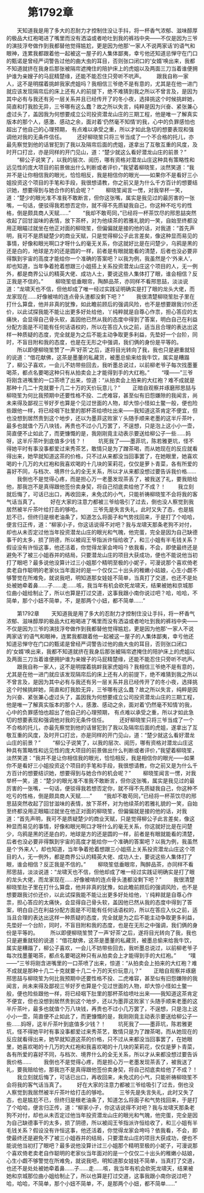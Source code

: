 # 　　第1792章 
　　天知道我是用了多大的忍耐力才控制住没让手抖，将一杯香气浓郁、滋味醇厚的极品大红袍喝进了嘴里而没有洒溢或者呛吐到我的裤裆中央——不仅是因为三爷的演技浮夸做作到我都替他觉得尴尬，更是因为他那‘一家人不说两家话’的语气和眼神，连累我都跟着他一起被这一屋子的人集体鄙夷，幸亏他还知道忌惮守在门口的甄诺是曾经严词警告过他的曲大虫的耳目，否则张口闭口的‘女婿’唤出来，我都不知道就挤在我身后那张被隔帘遮掩住的陪护床上的虎姐以及两面三刀当着谁便拥护谁为亲嫂子的马屁精楚缘，还能不能忍住只旁听不吭声。
　　跟我自称一家人，这不是明摆着挑衅我家虎姐吗？我相信三爷绝不是有意的，尤其是在他一进门就应该发现隔帘后的床上还有人的前提下，绝不难猜到我之所以不曾言及，是因为其中必有与我还有另一层关系并且已经传开了的冬小夜，选择挑这个时候挑衅她，简直和打我脸无异，三爷哪有这么蠢？故之所以失言，纯粹是因为兴奋、紧张兼心虚过头了，盖因我为何想要成立公司投资潜龙山庄的三期工程，他是唯一了解真实版本的那个人，感激、感动之余，面对着‘仍然毫不知情’的我，心中的负罪感怕也超出了他自己的心理预期， 有点难以承受之重，所以才如此急切的想要表现和强调他对我的无条件信任。
　　还好柳晓笙只将三爷当成了一个不合格的托儿，亦最先察觉到他的话冒犯到了我以及隔帘后面的虎姐，遂拿出了互敬互重的风度，及时开口打岔，亦是同样的开门见山，道：“楚少就这么看好潜龙山庄的前景？”
　　“柳公子说笑了，以我的层次、阅历，哪有资格对潜龙山庄这种具有策略性和远见性的庞大项目的前景做出什么判断或者评价，”我望着柳晓笙，淡然笑道：“我并不是让你相信我的眼光，恰恰相反，我是相信你的眼光——如果你不是看好三小姐投资这个项目的手笔和手段，我很想请教，你之前又是为什么千方百计的想要结识她，想要得到与她合作的机会呢？”
　　柳晓笙闻言一愣，对我举杯一笑，道：“楚少的眼光准不准我不敢断言，但你这张嘴，属实是我见过的最厉害的一张嘴，一句话，便驳得我若想否定你，就不得不先质疑我自己，你这种不吃亏的性格，倒是颇具商人天赋……”
　　“我却不敢苟同，”已经将一杯茶饮尽的邢思喆突然收起了回甘滋味的表情，放下茶杯，对为他续茶的若雅礼貌的一笑，自始至终都没用正眼瞄过就坐在他正对面的柳晓笙，但偏偏就是接的他的话，对我道：“首先声明，我可不是质疑楚少的商业天赋，只是觉得柳公子此言差矣，像这种显而易见的事情，好像和眼光啊口才呀什么的毫无关系，你这就好比是在问楚少，乌鸦是黑的还是白的，地球是方的还是圆的一样，前者是有眼就能看的清楚，后者也没必要非得飘到宇宙的高度才能给你一个准确的答案吧？以我为例，我虽然是个‘外来人’，却也知道，当年争着抢着想跟三小姐搭上关系投资潜龙山庄这个项目的人，无一例外，都是商界公认的精英大佬、成功人士，要说这些人集体打了眼，谁会相信？反正我是不信的。”
　　柳晓笙低垂眼帘，陶醉品茶，亦同样不看邢思喆，淡淡说道：“龙啸天也不信，但他却成了唯一经过实践证明确实是打了眼的龙头大佬，而龙家现在……好像被啃的连点骨头渣都没剩下吧？”
　　我很清楚柳晓笙肚子里在打什么算盘，他并非真的犹豫，如此瞻前顾后的强调风险，也不是想要跟我讨价还价，以此试探我能不能让出更多好处给他，丫纯粹就是自尊心作祟，担心答应的太痛快，会显得自己骨头软，盖因他已然从我的态度中得到了答案，明白自己在利益分配方面是不可能有任何话语权的，所以在答应入伙之前，适当且合理的表达出这样一种质疑的态度，完全就是为之后不能主动争取更多利益，先垫好一个台阶，同时，不盲目附和我的态度，也是在无形之中强调，我们俩的身份是平等的。
　　所以即便柳晓笙赞了一声‘好茶’之后，遂将目光转向了我，我也只是避重就轻的说道：“借花献佛，这茶是墨董的私藏货，被墨总偷来给我牛饮，属实是糟蹋了，柳公子喜欢，一会儿不妨带些回去，我听墨总说过，以前柳老爷子每次找墨董喝茶，都点名要喝这种只有从拍卖会上才能得到手的大红袍。”
　　“噗——”三爷将刚含进嘴里的一口茶喷了出来，惊道：“从拍卖会上拍来的大红袍？难不成就是那种十几二十克就要十几二十万的天价玩意儿？”
　　正暗自观察并琢磨邢思喆与柳晓笙为何比我预期中还要性格不投、二虎难容，甚至似有旧怨嫌隙的我闻言，尚未来得及鄙视三爷好歹也算是个见过世面的人物，却大惊小怪如土鳖一般，便也险些跟他一样，将已经咽下肚里的那杯茶给喷吐出来——我知道这茶肯定不便宜，但也没想到居然贵到这个地步，还以为墨菲这败家丫头随手顺来老墨的这半斤茶叶，最多也就值个万八块钱，再贵也不过小几万罢了，不逞想，只是泡上这小小一壶，简直便不止如此了，而更慷慨的是，我刚刚竟主动表示要送给柳公子一些……妈呀，这半斤茶叶到底值多少钱？！
　　坑死我了——墨菲坑，陈若雅更坑，怪不得她平时有事没事都爱过来秀茶艺，敢情只是为了蹭茶喝，而从她现在的反应就看得出来，她早就知道这茶的价格，只不过从来都没当回事罢了，在她眼里，她喜欢喝的十几万的大红袍和我喜欢喝的十几块的茉莉花，仅仅是萝卜青菜，各有所爱的喜好不同，与档次、境界什么的全无关系，所以才从来都没想过要告诉我价格……
　　我倒也不是觉得心疼，而是担心万一老墨发现茶丢了，被我送了礼，要我赔给他，那我岂不是真得跟他签份卖身契，将自己彻底卖给他了不成？！
　　我立刻就后悔了，可话已出口，再收回来，未免忒的小气，只能祈祷柳晓笙不会将我的客气话当真了。
　　好在大家的注意力都被三爷给吸引了过去，倒也没人察觉到我居然被半斤茶叶给打击的够呛。
　　三爷先是失言失礼，此时又失了态，也是尴尬不已，但终归是根老油条了，知道怎么将面子和气势找回来，于是打了个哈哈，便言归正传，道：“柳家小子，你这话说得不对吧？我与龙啸天那条老狗不对付，却也从未否定过他当年投资潜龙山庄的眼光和气魄，他完蛋，完全是因为自己缺德事干的太多，损了阴德，所以被阎王爷指派许恒给收了，和三小姐有半毛钱关系？假设没有许恒这事，他还活着，你觉得龙家会垮吗？依我看，不会，即使最终还是避免不了被三小姐吞并的结局，只要潜龙山庄的项目大获成功，便也不能说他当初打了眼吧？最多说他没算计过三小姐那个精明至极的小妮子，可漫说那个喜欢倚老卖老自作聪明的老家伙当年面对的是一个仅仅二十出头的稚嫩小姑娘，心生小觑不够警觉在所难免，就说我吧，明知道那女娃娃不简单，当真打了交道，也还不是处处被她牵着鼻……子……走……咳，我当年有机会砍死龙啸天，结果被她和京城那位曲小姐给制止了，所以也算是打过交道，这事我跟小南你说过吧？哈，哈哈，不简单，那个小妞不简单，不，是那两个小妞，都不简单……”

　　第1792章 
　　天知道我是用了多大的忍耐力才控制住没让手抖，将一杯香气浓郁、滋味醇厚的极品大红袍喝进了嘴里而没有洒溢或者呛吐到我的裤裆中央——不仅是因为三爷的演技浮夸做作到我都替他觉得尴尬，更是因为他那‘一家人不说两家话’的语气和眼神，连累我都跟着他一起被这一屋子的人集体鄙夷，幸亏他还知道忌惮守在门口的甄诺是曾经严词警告过他的曲大虫的耳目，否则张口闭口的‘女婿’唤出来，我都不知道就挤在我身后那张被隔帘遮掩住的陪护床上的虎姐以及两面三刀当着谁便拥护谁为亲嫂子的马屁精楚缘，还能不能忍住只旁听不吭声。
　　跟我自称一家人，这不是明摆着挑衅我家虎姐吗？我相信三爷绝不是有意的，尤其是在他一进门就应该发现隔帘后的床上还有人的前提下，绝不难猜到我之所以不曾言及，是因为其中必有与我还有另一层关系并且已经传开了的冬小夜，选择挑这个时候挑衅她，简直和打我脸无异，三爷哪有这么蠢？故之所以失言，纯粹是因为兴奋、紧张兼心虚过头了，盖因我为何想要成立公司投资潜龙山庄的三期工程，他是唯一了解真实版本的那个人，感激、感动之余，面对着‘仍然毫不知情’的我，心中的负罪感怕也超出了他自己的心理预期， 有点难以承受之重，所以才如此急切的想要表现和强调他对我的无条件信任。
　　还好柳晓笙只将三爷当成了一个不合格的托儿，亦最先察觉到他的话冒犯到了我以及隔帘后面的虎姐，遂拿出了互敬互重的风度，及时开口打岔，亦是同样的开门见山，道：“楚少就这么看好潜龙山庄的前景？”
　　“柳公子说笑了，以我的层次、阅历，哪有资格对潜龙山庄这种具有策略性和远见性的庞大项目的前景做出什么判断或者评价，”我望着柳晓笙，淡然笑道：“我并不是让你相信我的眼光，恰恰相反，我是相信你的眼光——如果你不是看好三小姐投资这个项目的手笔和手段，我很想请教，你之前又是为什么千方百计的想要结识她，想要得到与她合作的机会呢？”
　　柳晓笙闻言一愣，对我举杯一笑，道：“楚少的眼光准不准我不敢断言，但你这张嘴，属实是我见过的最厉害的一张嘴，一句话，便驳得我若想否定你，就不得不先质疑我自己，你这种不吃亏的性格，倒是颇具商人天赋……”
　　“我却不敢苟同，”已经将一杯茶饮尽的邢思喆突然收起了回甘滋味的表情，放下茶杯，对为他续茶的若雅礼貌的一笑，自始至终都没用正眼瞄过就坐在他正对面的柳晓笙，但偏偏就是接的他的话，对我道：“首先声明，我可不是质疑楚少的商业天赋，只是觉得柳公子此言差矣，像这种显而易见的事情，好像和眼光啊口才呀什么的毫无关系，你这就好比是在问楚少，乌鸦是黑的还是白的，地球是方的还是圆的一样，前者是有眼就能看的清楚，后者也没必要非得飘到宇宙的高度才能给你一个准确的答案吧？以我为例，我虽然是个‘外来人’，却也知道，当年争着抢着想跟三小姐搭上关系投资潜龙山庄这个项目的人，无一例外，都是商界公认的精英大佬、成功人士，要说这些人集体打了眼，谁会相信？反正我是不信的。”
　　柳晓笙低垂眼帘，陶醉品茶，亦同样不看邢思喆，淡淡说道：“龙啸天也不信，但他却成了唯一经过实践证明确实是打了眼的龙头大佬，而龙家现在……好像被啃的连点骨头渣都没剩下吧？”
　　我很清楚柳晓笙肚子里在打什么算盘，他并非真的犹豫，如此瞻前顾后的强调风险，也不是想要跟我讨价还价，以此试探我能不能让出更多好处给他，丫纯粹就是自尊心作祟，担心答应的太痛快，会显得自己骨头软，盖因他已然从我的态度中得到了答案，明白自己在利益分配方面是不可能有任何话语权的，所以在答应入伙之前，适当且合理的表达出这样一种质疑的态度，完全就是为之后不能主动争取更多利益，先垫好一个台阶，同时，不盲目附和我的态度，也是在无形之中强调，我们俩的身份是平等的。
　　所以即便柳晓笙赞了一声‘好茶’之后，遂将目光转向了我，我也只是避重就轻的说道：“借花献佛，这茶是墨董的私藏货，被墨总偷来给我牛饮，属实是糟蹋了，柳公子喜欢，一会儿不妨带些回去，我听墨总说过，以前柳老爷子每次找墨董喝茶，都点名要喝这种只有从拍卖会上才能得到手的大红袍。”
　　“噗——”三爷将刚含进嘴里的一口茶喷了出来，惊道：“从拍卖会上拍来的大红袍？难不成就是那种十几二十克就要十几二十万的天价玩意儿？”
　　正暗自观察并琢磨邢思喆与柳晓笙为何比我预期中还要性格不投、二虎难容，甚至似有旧怨嫌隙的我闻言，尚未来得及鄙视三爷好歹也算是个见过世面的人物，却大惊小怪如土鳖一般，便也险些跟他一样，将已经咽下肚里的那杯茶给喷吐出来——我知道这茶肯定不便宜，但也没想到居然贵到这个地步，还以为墨菲这败家丫头随手顺来老墨的这半斤茶叶，最多也就值个万八块钱，再贵也不过小几万罢了，不逞想，只是泡上这小小一壶，简直便不止如此了，而更慷慨的是，我刚刚竟主动表示要送给柳公子一些……妈呀，这半斤茶叶到底值多少钱？！
　　坑死我了——墨菲坑，陈若雅更坑，怪不得她平时有事没事都爱过来秀茶艺，敢情只是为了蹭茶喝，而从她现在的反应就看得出来，她早就知道这茶的价格，只不过从来都没当回事罢了，在她眼里，她喜欢喝的十几万的大红袍和我喜欢喝的十几块的茉莉花，仅仅是萝卜青菜，各有所爱的喜好不同，与档次、境界什么的全无关系，所以才从来都没想过要告诉我价格……
　　我倒也不是觉得心疼，而是担心万一老墨发现茶丢了，被我送了礼，要我赔给他，那我岂不是真得跟他签份卖身契，将自己彻底卖给他了不成？！
　　我立刻就后悔了，可话已出口，再收回来，未免忒的小气，只能祈祷柳晓笙不会将我的客气话当真了。
　　好在大家的注意力都被三爷给吸引了过去，倒也没人察觉到我居然被半斤茶叶给打击的够呛。
　　三爷先是失言失礼，此时又失了态，也是尴尬不已，但终归是根老油条了，知道怎么将面子和气势找回来，于是打了个哈哈，便言归正传，道：“柳家小子，你这话说得不对吧？我与龙啸天那条老狗不对付，却也从未否定过他当年投资潜龙山庄的眼光和气魄，他完蛋，完全是因为自己缺德事干的太多，损了阴德，所以被阎王爷指派许恒给收了，和三小姐有半毛钱关系？假设没有许恒这事，他还活着，你觉得龙家会垮吗？依我看，不会，即使最终还是避免不了被三小姐吞并的结局，只要潜龙山庄的项目大获成功，便也不能说他当初打了眼吧？最多说他没算计过三小姐那个精明至极的小妮子，可漫说那个喜欢倚老卖老自作聪明的老家伙当年面对的是一个仅仅二十出头的稚嫩小姑娘，心生小觑不够警觉在所难免，就说我吧，明知道那女娃娃不简单，当真打了交道，也还不是处处被她牵着鼻……子……走……咳，我当年有机会砍死龙啸天，结果被她和京城那位曲小姐给制止了，所以也算是打过交道，这事我跟小南你说过吧？哈，哈哈，不简单，那个小妞不简单，不，是那两个小妞，都不简单……”
